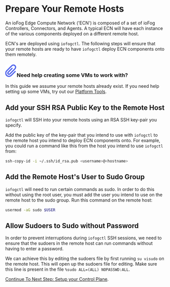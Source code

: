 # Prepare Your Remote Hosts

An ioFog Edge Compute Network ('ECN') is composed of a set of ioFog Controllers, Connectors, and Agents. A typical ECN will have each instance of the various components deployed on a different remote host.

ECN's are deployed using `iofogctl`. The following steps will ensure that your remote hosts are ready to have `iofogctl` deploy ECN components onto them remotely.

<aside class="notifications note">
  <h3><img src="/images/icos/ico-note.svg" alt="">Need help creating some VMs to work with?</h3>
  <p>In this guide we assume your remote hosts already exist. If you need help setting up some VMs, try out our <a href=../tools/platform-tools.html>Platform Tools</a>.</p>
</aside>

## Add your SSH RSA Public Key to the Remote Host

`iofogctl` will SSH into your remote hosts using an RSA SSH key-pair you specify. 

Add the public key of the key-pair that you intend to use with `iofogctl` to the remote host you intend to deploy ECN components onto. For example, you could run a command like this from the host you intend to use `iofogctl` from:

```bash
ssh-copy-id -i ~/.ssh/id_rsa.pub <username>@<hostname>
```

## Add the Remote Host's User to Sudo Group

`iofogctl` will need to run certain commands as sudo. In order to do this without using the root user, you must add the user you intend to use on the remote host to the sudo group. Run this command on the remote host:

```bash
usermod -aG sudo $USER
```

## Allow Sudoers to Sudo without Password

In order to prevent interruptions during `iofogctl` SSH sessions, we need to ensure that the sudoers in the remote host can run commands without having to enter a password. 

We can achieve this by editing the sudoers file by first running `su visudo` on the remote host. This will open up the sudoers file for editing. Make sure this line is present in the file `%sudo ALL=(ALL) NOPASSWD:ALL`.

[Continue To Next Step: Setup your Control Plane](setup-your-controlplane.html).
